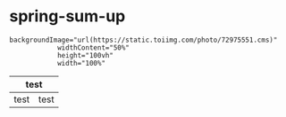 # spring-sum-up

<SpringSumUP
				backgroundImage="url(https://static.toiimg.com/photo/72975551.cms)"
				widthContent="50%"
				height="100vh"
				width="100%"
			/>

    backgroundImage="url(https://static.toiimg.com/photo/72975551.cms)"
    			widthContent="50%"
    			height="100vh"
    			width="100%"

<table>
    <thead>
        <tr>
            <th colspan="2">test</th>
        </tr>
    </thead>
    <tbody>
        <tr>
            <td>test</td>
            <td>test</td>
        </tr>
    </tbody>
</table>
